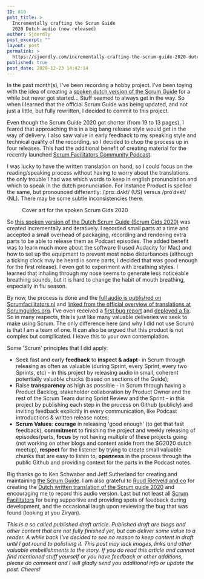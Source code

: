 ```yaml
---
ID: 810
post_title: >
  Incrementally crafting the Scrum Guide
  2020 Dutch audio (now released)
author: Sjoerdly
post_excerpt: ""
layout: post
permalink: >
  https://sjoerdly.com/incrementally-crafting-the-scrum-guide-2020-dutch-audio-now-released/
published: true
post_date: 2020-12-23 14:42:14
---
```

<!-- wp:paragraph -->
<p>In the past month(s), I've been recording a hobby project. I've been toying with the idea of creating a <a href="https://www.scrumfacilitators.nl/audio-products/">spoken dutch version of the Scrum Guide</a> for  a while but never got started... Stuff seemed to always get in the way. So when I learned that the official Scrum Guide was being updated, and not just a little, but fully rewritten, I decided to commit to this project. </p>
<!-- /wp:paragraph -->

<!-- wp:paragraph -->
<p>Even though the Scrum Guide 2020 got shorter (from 19 to 13 pages), I feared that approaching this in a big bang release style would get in the way of delivery. I also saw value in early feedback to my speaking style and technical quality of the recording, so I decided to chop the process up in four releases. This had the additional benefit of creating material for the recently launched <a href="https://www.scrumfacilitators.nl/podcast/">Scrum Facilitators Community Podcast</a>. </p>
<!-- /wp:paragraph -->

<!-- wp:paragraph -->
<p>I was lucky to have the written translation on hand, so I could focus on the reading/speaking process without having to worry about the translations. the only trouble I had was which words to keep in english pronunciation  and which to speak in the dutch pronunciation. For instance Product is spelled the same, but pronounced differently: /ˈprɑː.dʌkt/ (US) versus /pr<a>o</a>ˈd<a>ʏ</a>kt/ (NL). There may be some subtle inconsistencies there.  </p>
<!-- /wp:paragraph -->

<!-- wp:image {"align":"center","id":811,"sizeSlug":"large","linkDestination":"media"} -->
<div class="wp-block-image"><figure class="aligncenter size-large"><a href="https://sjoerdly.com/wp/wp-content/uploads/2020/12/Scrum-Gids-2020-Nederlands-Gesproken-Album-Art.png"><img src="https://sjoerdly.com/wp/wp-content/uploads/2020/12/Scrum-Gids-2020-Nederlands-Gesproken-Album-Art.png" alt="" class="wp-image-811"/></a><figcaption>Cover art for the spoken Scrum Gids 2020 </figcaption></figure></div>
<!-- /wp:image -->

<!-- wp:paragraph -->
<p>So <a href="https://www.scrumfacilitators.nl/audio-products/">this spoken version of the Dutch Scrum Guide (Scrum Gids 2020)</a> was created incrementally and iteratively. I recorded small parts at a time and accepted a small overhead of packaging, recording and rendering extra parts to be able to release them as Podcast episodes. The added benefit was to learn much more about the software (I used Audacity for Mac) and how to set up the equipment to prevent most noise disturbances (although a ticking clock may be heard in some parts, I decided that was good enough for the first release). I even got to experiment with breathing styles. I learned that inhaling through my nose seems to generate less noticeable breathing sounds, but it is hard to change the habit of mouth breathing, especially in flu season. </p>
<!-- /wp:paragraph -->

<!-- wp:paragraph -->
<p>By now, the process is done and the <a href="https://www.scrumfacilitators.nl/audio-products/">full audio is published on Scrumfacilitators.nl</a> and <a href="https://scrumguides.org/download.html">linked from the official overview of translations at Scrumguides.org</a>. I've even received a <a href="https://github.com/ScrumFacilitators/scrum-guide-2020-NL-audio/issues/1">first bug report</a> and <a href="https://github.com/ScrumFacilitators/scrum-guide-2020-NL-audio/releases/tag/v1.1">deployed a fix</a>. So in many respects, this is just like many valuable deliveries we seek to make using Scrum. The only difference here (and why I did not use Scrum) is that I am a team of one. It can also be argued that this product is not complex but complicated. I leave this to your own contemplation.</p>
<!-- /wp:paragraph -->

<!-- wp:paragraph -->
<p>Some 'Scrum' principles that I did apply:</p>
<!-- /wp:paragraph -->

<!-- wp:list -->
<ul><li>Seek fast and early <strong>feedback</strong> to <strong>inspect &amp; adapt</strong>- in Scrum through releasing as often as valuable (during Sprint, every Sprint, every two Sprints, etc) - in this project by releasing audio in small, coherent potentially valuable chucks (based on sections of the Guide);</li><li>Raise <strong>transparency</strong> as high as possible - in Scrum through having a Product Backlog, stakeholder collaboration by Product Owner and the rest of the Scrum Team during Sprint Review and the Sprint - in this project by publishing each step in the process on Github (publicly) and inviting feedback explicitly in every communication, like Podcast introductions &amp; written release notes;</li><li><strong>Scrum Values</strong>: <strong>courage</strong> in releasing 'good enough' (to get that fast feedback), <strong>commitment</strong> to finishing the project and weekly releasing of episodes/parts, <strong>focus</strong> by not having multiple of these projects going (not working on other blogs and content aside from the SG2020 dutch meetup), <strong>respect</strong> for the listener by trying to create small valuable chunks that are easy to listen to, <strong>openness</strong> in the process through the public Github and providing context for the parts in the Podcast notes. </li></ul>
<!-- /wp:list -->

<!-- wp:paragraph -->
<p>Big thanks go to Ken Schwaber and Jeff Sutherland for creating and maintaining <a href="https://scrumguides.org/scrum-guide.html">the Scrum Guide</a>. I am also grateful to <a href="https://www.linkedin.com/in/ruudrietveld">Ruud Rietveld and co</a> for creating the <a href="https://scrumguides.org/docs/scrumguide/v2020/2020-Scrum-Guide-Dutch.pdf">Dutch written translation of the Scrum guide 2020</a> and encouraging me to record this audio version. Last but not least all <a href="https://www.scrumfacilitators.nl/">Scrum Facilitators</a> for being supportive and providing spots of feedback during development, and the occasional laugh upon reviewing the bug that was found (looking at you Ziryan).</p>
<!-- /wp:paragraph -->

<!-- wp:paragraph -->
<p><em>This is a so called published draft article. Published draft are blogs and other content that are not fully finished yet, but can deliver some value to a reader. A while back I've decided to see no reason to keep content in draft until I got round to polishing it. This post may lack images, links and other valuable embellishments to the story. If you do read this article and cannot find mentioned stuff yourself or you have feedback or other additions, please do comment and I will gladly send you additional info or update the post. Cheers! </em></p>
<!-- /wp:paragraph -->